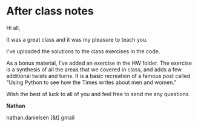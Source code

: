 # After class notes

Hi all,

It was a great class and it was my pleasure to teach you. 

I've uploaded the solutions to the class exercises in the code. 

As a bonus material, I've added an exercise in the HW folder. The exercise is a synthesis of all the areas that we covered in class, and adds a few additional twists and turns. It is a basic recreation of a famous post called "Using Python to see how the Times writes about men and women."

Wish the best of luck to all of you and feel free to send me any questions.

**Nathan**


nathan.danielsen [&t] gmail
